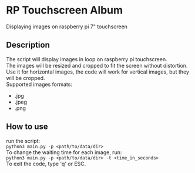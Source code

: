 # RP Touchscreen Album
Displaying images on raspberry pi 7" touchscreen

## Description
The script will display images in loop on raspberry pi touchscreen.  
The images will be resized and cropped to fit the screen without distortion.  
Use it for horizontal images, the code will work for vertical images, but they will be cropped.  
Supported images formats:
 - .jpg
 - .jpeg
 - .png


## How to use
run the script:  
```python3 main.py -p <path/to/data/dir>```  
To change the waiting time for each image, run:  
```python3 main.py -p <path/to/data/dir> -t <time_in_seconds>```  
To exit the code, type 'q' or ESC.  
